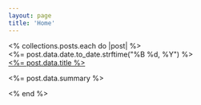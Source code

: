 ```yaml
---
layout: page
title: 'Home'
---
```


<div class="mx-auto my-0 bg-white p-[40px] pb-1">
  <% collections.posts.each do |post| %>
    <div class="mb-10">
      <div class="text-[10px] text-[#959595] font-medium"><%= post.data.date.to_date.strftime("%B %d, %Y") %></div>
      <div class="mt-0 mb-0">
        <a class="" href="<%= post.relative_url %>"><%= post.data.title %></a>
      </div>
      <p class=""><%= post.data.summary %></p>
    </div>
  <% end %>
</div>
